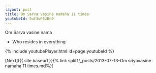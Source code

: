 ```yaml
---
layout: post
title: Om Sarva vasine namaha 11 times
youtubeId: 9uf3wPEzBn0
---
```

 
 
Om Sarva vasine nama 
 
 -  Who resides in everything 
 
  
 
  
 
 
 
 
 
 


{% include youtubePlayer.html id=page.youtubeId %}
 
[Next]({{ site.baseurl }}{% link  split1/_posts/2013-07-13-Om sriyavasine namaha 11 times.md%})
 
